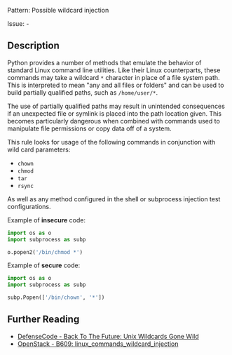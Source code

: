 Pattern: Possible wildcard injection

Issue: -

## Description

Python provides a number of methods that emulate the behavior of standard
Linux command line utilities. Like their Linux counterparts, these commands
may take a wildcard `*` character in place of a file system path. This is
interpreted to mean "any and all files or folders" and can be used to build
partially qualified paths, such as `/home/user/*`.

The use of partially qualified paths may result in unintended consequences if
an unexpected file or symlink is placed into the path location given. This
becomes particularly dangerous when combined with commands used to manipulate
file permissions or copy data off of a system.

This rule looks for usage of the following commands in conjunction with wild card parameters:

  - `chown`
  - `chmod`
  - `tar`
  - `rsync`

As well as any method configured in the shell or subprocess injection test configurations.


Example of **insecure** code:

```python
import os as o
import subprocess as subp

o.popen2('/bin/chmod *')
```

Example of **secure** code:

```python
import os as o
import subprocess as subp

subp.Popen(['/bin/chown', '*'])
```

## Further Reading

* [DefenseCode - Back To The Future: Unix Wildcards Gone Wild](http://www.defensecode.com/public/DefenseCode_Unix_WildCards_Gone_Wild.txt)
* [OpenStack - B609: linux_commands_wildcard_injection](https://docs.openstack.org/developer/bandit/plugins/linux_commands_wildcard_injection.html)
